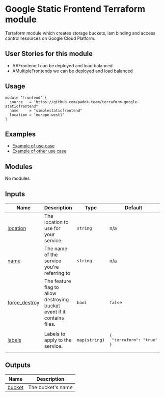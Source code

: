 # Google Static Frontend Terraform module

Terraform module which creates storage buckets, iam binding and access control resources on Google Cloud Platform. 

## User Stories for this module

- AAFrontend I can be deployed and load balanced
- AMultipleFrontends we can be deployed and load balanced

## Usage

```hcl
module "frontend" {
  source   = "https://github.com/padok-team/terraform-google-staticfrontend"
  name     = "simplestaticfrontend"
  location = "europe-west1"
}
```

## Examples

- [Example of use case](examples/simple_frontend/main.tf)
- [Example of other use case](examples/multiple_frontends/main.tf)

<!-- BEGIN_TF_DOCS -->
## Modules

No modules.

## Inputs

| Name | Description | Type | Default | Required |
|------|-------------|------|---------|:--------:|
| <a name="input_location"></a> [location](#input\_location) | The location to use for your service | `string` | n/a | yes |
| <a name="input_name"></a> [name](#input\_name) | The name of the service you're referring to | `string` | n/a | yes |
| <a name="input_force_destroy"></a> [force\_destroy](#input\_force\_destroy) | The feature flag to allow destroying bucket event if it contains files. | `bool` | `false` | no |
| <a name="input_labels"></a> [labels](#input\_labels) | Labels to apply to the service. | `map(string)` | <pre>{<br>  "terraform": "true"<br>}</pre> | no |

## Outputs

| Name | Description |
|------|-------------|
| <a name="output_bucket"></a> [bucket](#output\_bucket) | The bucket's name |
<!-- END_TF_DOCS -->
